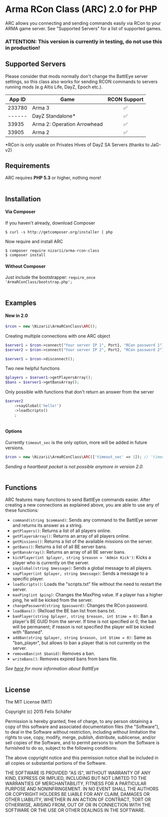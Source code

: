 # Arma RCon Class (ARC) 2.0 for PHP 

ARC allows you connecting and sending commands easily via RCon to your ARMA game server. See "Supported Servers" for a list of supported games.
<br>
### ATTENTION: This version is currently in testing, do not use this in production!
## Supported Servers
Please consider that mods normally don't change the BattlEye server settings, so this class also works for sending RCON commands  to servers running mods (e.g Altis Life, DayZ, Epoch etc.).

| App ID        | Game          | RCON Support       |
|---------------|---------------|:------------------:|
|233780         | Arma 3        | :white_check_mark: |
|------         | DayZ Standalone*        | :white_check_mark: |
|33935          | Arma 2: Operation Arrowhead       | :white_check_mark: |
|33905          | Arma 2        | :white_check_mark: |
*RCon is only usable on Privates Hives of DayZ SA Servers (thanks to JaG-v2)
<br>
## Requirements
ARC requires **PHP 5.3** or higher, nothing more!
<br>
<br>
## Installation 
#### Via Composer
If you haven't already, download Composer
```shell
$ curl -s http://getcomposer.org/installer | php
```
Now require and install ARC
```shell
$ composer require nizarii/arma-rcon-class
$ composer install
```
#### Without Composer
Just include the bootstrapper: `require_once 'ArmaRConClass/bootstrap.php';` 
<br>
<br>
## Examples
#### New in 2.0
```php
$rcon = new \Nizarii\ArmaRConClass\ARC();
```
Creating multiple connections with one ARC object
```php
$server1 = $rcon->connect("Your server IP 1", Port1, "RCon password 1");
$server2 = $rcon->connect("Your server IP 2", Port2, "RCon password 2");

$server1 = $rcon->disconnect();
```
Two new helpful functions 
```php
$players = $server1->getPlayersArray();
$bans = $server1->getBansArray();
```
Only possible with functions that don't return an answer from the server
```php
$server2
    ->sayGlobal('hello!')
    ->loadScripts()
    ;
    
```
#### Options
Currently `timeout_sec` is the only option, more will be added in future versions.
```php
$rcon = new \Nizarii\ArmaRConClass\ARC(['timeout_sec' => 1]); // 'timeout_sec' is by default 1
```
*Sending a heartbeat packet is not possible anymore in version 2.0.*
<br>
<br>
## Functions
ARC features many functions to send BattlEye commands easier. After creating a new connections as explained above, you are able to use any of these functions:
* `command(string $command)`:  Sends any command to the BattlEye server and returns its answer as a string.
* `getPlayers()`:  Returns a list of all players online.
* `getPlayersArray()`:  Returns an array of all players online.
* `getMissions()`:  Returns a list of the available missions on the server.
* `getBans()`:  Returns a list of all BE server bans. 
* `getBansArray()`:  Returns an array of all BE server bans. 
* `kickPlayer(int $player, string $reason = 'Admin Kick')`:  Kicks a player who is currently on the server. 
* `sayGlobal(string $message)`:  Sends a global message to all players.
* `sayPlayer(int $player, string $message)`:  Sends a message to a specific player.
* `loadScripts()`:  Loads the "scripts.txt" file without the need to restart the server.
* `maxPing(int $ping)`:  Changes the MaxPing value. If a player has a higher ping, he will be kicked from the server.
* `changePassword(string $password)`:  Changes the RCon password.
* `loadBans()`:  (Re)load the BE ban list from bans.txt.
* `banPlayer(string $player, string $reason, int $time = 0)`:  Ban a player's BE GUID from the server. If time is not specified or 0, the ban will be permanent; if reason is not specified the player will be kicked with "Banned".
* `addBan(string $player, string $reason, int $time = 0)`:  Same as "ban_player", but allows to ban a player that is not currently on the server.
* `removeBan(int $banid)`:  Removes a ban.
* `writeBans()`:  Removes expired bans from bans file.

*See [here](https://community.bistudio.com/wiki/BattlEye "BattlEye Wiki") for more information about BattlEye*
<br>
<br>

## License

The MIT License (MIT)

Copyright (c) 2015 Felix Schäfer

Permission is hereby granted, free of charge, to any person obtaining a copy
of this software and associated documentation files (the "Software"), to deal
in the Software without restriction, including without limitation the rights
to use, copy, modify, merge, publish, distribute, sublicense, and/or sell
copies of the Software, and to permit persons to whom the Software is
furnished to do so, subject to the following conditions:

The above copyright notice and this permission notice shall be included in all
copies or substantial portions of the Software.

THE SOFTWARE IS PROVIDED "AS IS", WITHOUT WARRANTY OF ANY KIND, EXPRESS OR
IMPLIED, INCLUDING BUT NOT LIMITED TO THE WARRANTIES OF MERCHANTABILITY,
FITNESS FOR A PARTICULAR PURPOSE AND NONINFRINGEMENT. IN NO EVENT SHALL THE
AUTHORS OR COPYRIGHT HOLDERS BE LIABLE FOR ANY CLAIM, DAMAGES OR OTHER
LIABILITY, WHETHER IN AN ACTION OF CONTRACT, TORT OR OTHERWISE, ARISING FROM,
OUT OF OR IN CONNECTION WITH THE SOFTWARE OR THE USE OR OTHER DEALINGS IN THE
SOFTWARE.
